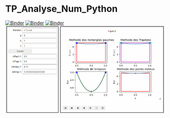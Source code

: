 # TP_Analyse_Num_Python
[![Binder](https://mybinder.org/badge_logo.svg)](https://mybinder.org/v2/gh/AhlemBrahmi/TP_Analyse_Num/main?filepath=Compte%20rendu%20TP1.ipynb)
[![Binder](https://mybinder.org/badge_logo.svg)](https://mybinder.org/v2/gh/AhlemBrahmi/TP_Analyse_Num/main?filepath=Compte%20rendu%20TP2.ipynb)
[![Binder](https://mybinder.org/badge_logo.svg)](https://mybinder.org/v2/gh/AhlemBrahmi/TP_Analyse_Num/main?filepath=TP3)
<br><img src="\GIF.gif\">
